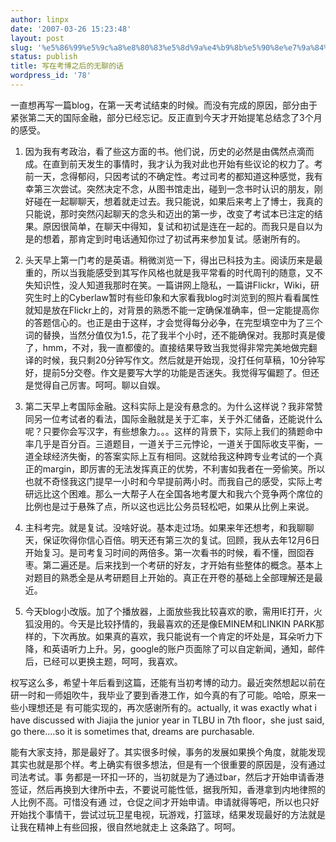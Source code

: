```yaml
---
author: linpx
date: '2007-03-26 15:23:48'
layout: post
slug: '%e5%86%99%e5%9c%a8%e8%80%83%e5%8d%9a%e4%b9%8b%e5%90%8e%e7%9a%84%e6%97%a0%e8%81%8a%e7%9a%84%e8%af%9d'
status: publish
title: 写在考博之后的无聊的话
wordpress_id: '78'
---
```


一直想再写一篇blog，在第一天考试结束的时候。而没有完成的原因，部分由于紧张第二天的国际金融，部分已经忘记。反正直到今天才开始提笔总结念了3个月的感受。

  1. 因为我有考政治，看了些这方面的书。他们说，历史的必然是由偶然点滴而成。在直到前天发生的事情时，我才认为我对此也开始有些议论的权力了。考前一天，念得郁闷，只因考试的不确定性。考过司考的都知道这种感觉，我有幸第三次尝试。突然决定不念，从图书馆走出，碰到一念书时认识的朋友，刚好碰在一起聊聊天，想着就走过去。我只能说，如果后来考上了博士，我真的只能说，那时突然闪起聊天的念头和迈出的第一步，改变了考试本已注定的结果。原因很简单，在聊天中得知，复试和初试是连在一起的。而我只是自以为是的想着，那肯定到时电话通知你过了初试再来参加复试。感谢所有的。 

  1. 头天早上第一门考的是英语。稍微浏览一下，得出已科技为主。阅读历来是最重的，所以当我能感受到其写作风格也就是我平常看的时代周刊的随意，又不失知识性，没人知道我那时在笑。一篇讲网上隐私，一篇讲Flickr，Wiki，研究生时上的Cyberlaw暂时有些印象和大家看我blog时浏览到的照片看看属性就知是放在Flickr上的，对背景的熟悉不能一定确保准确率，但一定能提高你的答题信心的。也正是由于这样，才会觉得每分必争，在完型填空中为了三个词的替换，当然分值仅为1.5，花了我半个小时，还不能确保对。我那时真是傻了，hmm，不对，我一直都傻的。直接结果导致当我觉得非常完美地做完翻译的时候，我只剩20分钟写作文。然后就是开始现，没打任何草稿，10分钟写好，提前5分交卷。作文是要写大学的功能是否迷失。我觉得写偏题了。但还是觉得自己厉害。呵呵。聊以自娱。 

  2. 第二天早上考国际金融。这科实际上是没有悬念的。为什么这样说？我非常赞同另一位考试者的看法，国际金融就是关于汇率，关于外汇储备，还能说什么呢？只要你会写汉字，有些想象力。。。这样的背景下，实际上我们的猜题命中率几乎是百分百。三道题目，一道关于三元悖论，一道关于国际收支平衡，一道全球经济失衡，的答案实际上互有相同。这就给我这种跨专业考试的一个真正的margin，即厉害的无法发挥真正的优势，不利害如我者在一旁偷笑。所以也就不奇怪我这门提早一小时和今早提前两小时。而我自己的感受，实际上考研远比这个困难。那么一大帮子人在全国各地考厦大和我六个竞争两个席位的比例也是过于悬殊了点，所以这也远比公务员轻松吧，如果从比例上来说。 

  3. 主科考完。就是复试。没啥好说。基本走过场。如果来年还想考，和我聊聊天，保证吹得你信心百倍。明天还有第三次的复试。回顾，我从去年12月6日开始复习。是司考复习时间的两倍多。第一次看书的时候，看不懂，囫囵吞枣。第二遍还是。后来找到一个考研的好友，才开始有些整体的概念。基本上对题目的熟悉全是从考研题目上开始的。真正在开卷的基础上全部理解还是最近。 

  4. 今天blog小改版。加了个播放器，上面放些我比较喜欢的歌，需用IE打开，火狐没用的。今天是比较抒情的，我最喜欢的还是像EMINEM和LINKIN PARK那样的，下次再放。如果真的喜欢，我只能说有一个肯定的坏处是，耳朵听力下降，和英语听力上升。另，google的账户页面除了可以自定新闻，通知，邮件后，已经可以更换主题，呵呵，我喜欢。 

权写这么多，希望十年后看到这篇，还能有当初考博的动力。最近突然想起以前在研一时和一师姐吹牛，我毕业了要到香港工作，如今真的有了可能。哈哈，原来一些小理想还是
有可能实现的，再次感谢所有的。actually, it was exactly what i have discussed with Jiajia the
junior year in TLBU in 7th floor，she just said, go there....so it is sometimes
that, dreams are purchasable.

能有大家支持，那是最好了。其实很多时候，事务的发展如果换个角度，就能发现其实也就是那个样。考上确实有很多想法，但是有一个很重要的原因是，没有通过司法考试。事
务都是一环扣一环的，当初就是为了通过bar，然后才开始申请香港签证，然后再换到大律所中去，不要说可能性低，据我所知，香港拿到内地律照的人比例不高。可惜没有通
过，仓促之间才开始申请。申请就得等吧，所以也只好开始找个事情干，尝试过玩卫星电视，玩游戏，打篮球，结果发现最好的方法就是让我在精神上有些回报，很自然地就走上
这条路了。呵呵。

